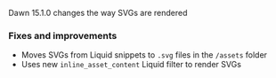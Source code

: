 Dawn 15.1.0 changes the way SVGs are rendered
### Fixes and improvements
- Moves SVGs from Liquid snippets to `.svg` files in the `/assets` folder
- Uses new `inline_asset_content` Liquid filter to render SVGs
